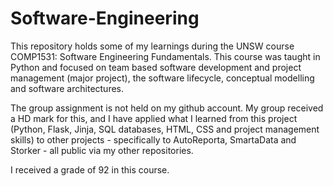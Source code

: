 # Software-Engineering

This repository holds some of my learnings during the UNSW course COMP1531: Software Engineering Fundamentals. This course was taught in Python and focused on team based software development and project management (major project), the software lifecycle, conceptual modelling and software architectures.

The group assignment is not held on my github account. My group received a HD mark for this, and I have applied what I learned from this project (Python, Flask, Jinja, SQL databases, HTML, CSS and project management skills) to other projects - specifically to AutoReporta, SmartaData and Storker - all public via my other repositories.

I received a grade of 92 in this course.
